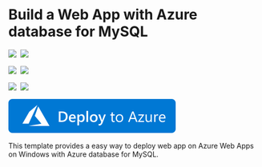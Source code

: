 # Build a Web App with Azure database for MySQL

<IMG SRC="https://azurequickstartsservice.blob.core.windows.net/badges/101-webapp-managed-mysql/PublicLastTestDate.svg" />&nbsp;
<IMG SRC="https://azurequickstartsservice.blob.core.windows.net/badges/101-webapp-managed-mysql/PublicDeployment.svg" />&nbsp;

<IMG SRC="https://azurequickstartsservice.blob.core.windows.net/badges/101-webapp-managed-mysql/FairfaxLastTestDate.svg" />&nbsp;
<IMG SRC="https://azurequickstartsservice.blob.core.windows.net/badges/101-webapp-managed-mysql/FairfaxDeployment.svg" />&nbsp;

<IMG SRC="https://azurequickstartsservice.blob.core.windows.net/badges/101-webapp-managed-mysql/BestPracticeResult.svg" />&nbsp;
<IMG SRC="https://azurequickstartsservice.blob.core.windows.net/badges/101-webapp-managed-mysql/CredScanResult.svg" />&nbsp;

<a href="https://portal.azure.com/#create/Microsoft.Template/uri/https%3A%2F%2Fraw.githubusercontent.com%2FAzure%2Fazure-quickstart-templates%2Fmaster%2F101-webapp-managed-mysql%2Fazuredeploy.json" target="_blank">
  <img src="https://raw.githubusercontent.com/Azure/azure-quickstart-templates/master/1-CONTRIBUTION-GUIDE/images/deploytoazure.svg?sanitize=true"/>
</a>

This template provides a easy way to deploy web app on Azure Web Apps on Windows with Azure database for MySQL.

